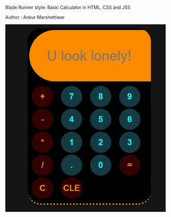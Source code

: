 Blade Runner style: Basic Calculator in HTML, CSS and JSS 

Author : Ankur Marshettiwar

![alt text](DemoRun.gif)